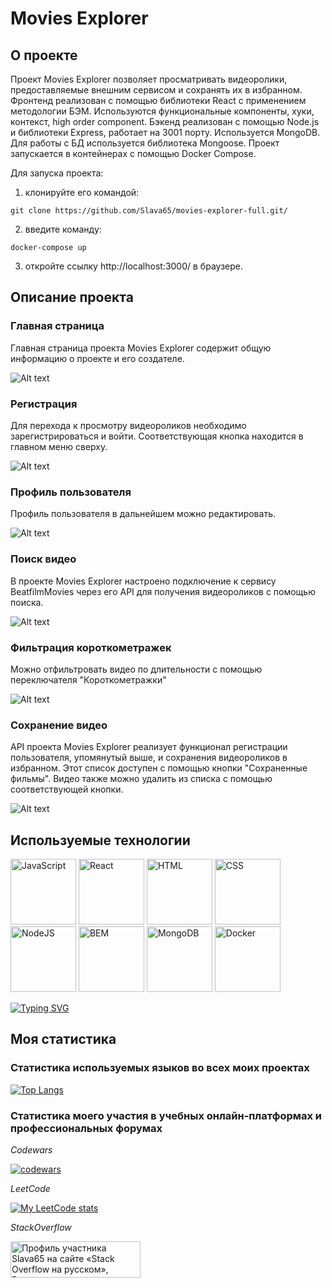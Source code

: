 # Movies Explorer

## О проекте
 
 Проект Movies Explorer позволяет просматривать видеоролики, предоставляемые внешним сервисом и сохранять их в избранном. 
 Фронтенд реализован с помощью библиотеки React с применением методологии БЭМ. Используются функциональные компоненты, хуки, контекст, high order component.
 Бэкенд реализован с помощью Node.js и библиотеки Express, работает на 3001 порту. Используется MongoDB. Для работы с БД используется библиотека Mongoose.
 Проект запускается в контейнерах с помощью Docker Compose.

 Для запуска проекта:

1. клонируйте его командой:
 ```console
git clone https://github.com/Slava65/movies-explorer-full.git/
```
2. введите команду:
 ```console
 docker-compose up
 ```
3. откройте ссылку http://localhost:3000/ в браузере.

## Описание проекта

### Главная страница

Главная страница проекта Movies Explorer содержит общую информацию о проекте и его создателе. 

![Alt text](/public/readme_pic_about.png?raw=true "О проекте")

### Регистрация

Для перехода к просмотру видеороликов необходимо зарегистрироваться и войти. Соответствующая кнопка находится в главном меню сверху. 

![Alt text](/public/readme_pic_registration.png?raw=true "Окно регистрации")

### Профиль пользователя

Профиль пользователя в дальнейшем можно редактировать.

![Alt text](/public/readme_pic_edit_profile.png?raw=true "Редактирование профиля пользователя")

### Поиск видео

В проекте Movies Explorer настроено подключение к сервису BeatfilmMovies через его API для получения видеороликов с помощью поиска.

![Alt text](/public/readme_pic_search.png?raw=true "Поиск видеороликов")

### Фильтрация короткометражек

Можно отфильтровать видео по длительности с помощью переключателя "Короткометражки"

![Alt text](/public/readme_pic_short.png?raw=true "Короткометражки")

### Сохранение видео

API проекта Movies Explorer реализует функционал регистрации пользователя, упомянутый выше, и сохранения видеороликов в избранном. Этот список доступен с помощью кнопки "Сохраненные фильмы". Видео также можно удалить из списка с помощью соответствующей кнопки.

![Alt text](/public/readme_pic_saved.png?raw=true "Сохраненные фильмы")

## Используемые технологии 

<div display="flex" justify-content="space-between" width="100%">
<img src="/public/readme_pic_techs/javascript.svg" width="105" height="105" alt="JavaScript">
<img src="/public/readme_pic_techs/react.svg" width="105" height="105" alt="React">
<img src="/public/readme_pic_techs/html5.svg" width="105" height="105" alt="HTML">
<img src="/public/readme_pic_techs/css3.svg" width="105" height="105" alt="CSS">
<img src="/public/readme_pic_techs/nodedotjs.svg" width="105" height="105" alt="NodeJS">
<img src="/public/readme_pic_techs/bem.svg" width="105" height="105" alt="BEM">
<img src="/public/readme_pic_techs/mongodb.svg" width="105" height="105" alt="MongoDB">
<img src="/public/readme_pic_techs/docker.svg" width="105" height="105" alt="Docker">
</div>

[![Typing SVG](https://readme-typing-svg.herokuapp.com?font=Fira+Code&weight=600&size=25&pause=1000&color=8A24F7&background=42FF4B24&vCenter=true&random=false&width=800&lines=JavaScript+React+HTML+CSS+NodeJS+BEM+MongoDB+Docker)](https://git.io/typing-svg)

## Моя статистика

### Статистика используемых языков во всех моих проектах

[![Top Langs](https://github-readme-stats.vercel.app/api/top-langs/?username=Slava65&layout=compact&custom_title=Используемые_языки&locale=ru)](https://github.com/anuraghazra/github-readme-stats)

### Статистика моего участия в учебных онлайн-платформах и профессиональных форумах


_Codewars_

[![codewars](https://www.codewars.com/users/SuperPowerMan/badges/large)](https://www.codewars.com/users/SuperPowerMan)

_LeetCode_

[![My LeetCode stats](https://leetcode-stats-six.vercel.app/api?username=Tuzenbobel)](https://github.com/Tuzenbobel/leetcode-stats)

_StackOverflow_

<a href="https://ru.stackoverflow.com/users/455668/slava65"><img src="https://ru.stackoverflow.com/users/flair/455668.png" width="208" height="58" alt="Профиль участника Slava65 на сайте &#171;Stack Overflow на русском&#187;, Вопросы и ответы для программистов" title="Профиль участника Slava65 на сайте &#171;Stack Overflow на русском&#187;, Вопросы и ответы для программистов"></a>